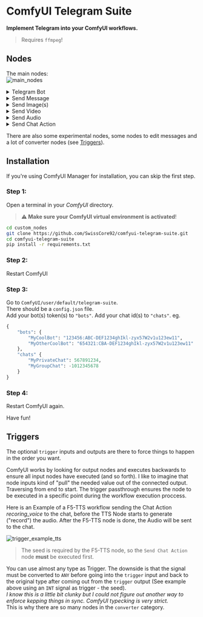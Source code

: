 # ComfyUI Telegram Suite

**Implement Telegram into your ComfyUI workflows.**

> Requires `ffmpeg`!

## Nodes

The main nodes:  
<img src="https://github.com/SwissCore92/comfyui-telegram-suite/blob/master/screenshots/main_nodes.png" alt="main_nodes">

<details><summary>Telegram Bot
</summary>
This Node is to load a Bot and an optional default chat.   

You can configure this in `ComfyUI/user/default/telegram-suite/config.json`.
</details>

<details><summary>Send Message
</summary>
This Node is to send a text message. 

Nothing special to say about this node.
</details>

<details><summary>Send Image(s)
</summary>
This Node is to send one or multiple Images.  

If the `IMAGE` input contains multiple images and `group` is set to True, the images are sent as media group. Else, the images are sent one by one.  

If `send_as_file` is True, the image(s) will be sent as file(s).

**Note:**  
*If multiple messages are sent, only the `message(_id)` of the **last** sent message wil be returned to the output.*
</details>

<details><summary>Send Video
</summary>
This Node is to send a video.  

The `video` input expects the `Filenames` outupt of the `Video Combine` node (Video Helper Suite) as input.

The video can be sent as video, animation or file.
</details>

<details><summary>Send Audio
</summary>
This Node is to send an audio. 

The audio can be sent as audio, voice, or file. 
</details>

<details><summary>Send Chat Action
</summary>
This Node is to send chat actions.

Note: This is **no output node**.
</details>

There are also some experimental nodes, some nodes to edit messages and a lot of converter nodes (see [Triggers](#triggers)).

## Installation

If you're using ComfyUI Manager for installation, you can skip the first step.

### Step 1:
Open a terminal in your *ComfyUI* directory.  
> **⚠️ Make sure your ComfyUI virtual environment is activated**!

```sh
cd custom_nodes
git clone https://github.com/SwissCore92/comfyui-telegram-suite.git
cd comfyui-telegram-suite
pip install -r requirements.txt
```

### Step 2: 
Restart ComfyUI

### Step 3: 
Go to `ComfyUI/user/default/telegram-suite`.  
There should be a `config.json` file.  
Add your bot(s) token(s) to `"bots"`.
Add your chat id(s) to `"chats"`.
eg.
```python
{
    "bots": {
        "MyCoolBot": "123456:ABC-DEF1234ghIkl-zyx57W2v1u123ew11",
        "MyOtherCoolBot": "654321:CBA-DEF1234ghIkl-zyx57W2v1u123ew11"
    },
    "chats" {
        "MyPrivateChat": 567891234,
        "MyGroupChat": -1012345678
    }
}
```

### Step 4:
Restart ComfyUI again.  

Have fun!

## Triggers

The optional `trigger` inputs and outputs are there to force things to happen in the order you want. 

ComfyUI works by looking for output nodes and executes backwards to ensure all input nodes have executed (and so forth). I like to imagine that node inputs kind of "pull" the needed value out of the connected output. Traversing from end to start. The trigger passthrough ensures the node to be executed in a specific point during the workflow execution proccess.

Here is an Example of a F5-TTS workflow sending the Chat Action *recoring_voice* to the chat, before the TTS Node starts to generate ("record") the audio. After the F5-TTS node is done, the Audio will be sent to the chat. 

<img src="https://github.com/SwissCore92/comfyui-telegram-suite/blob/master/screenshots/trigger_example_tts.png" alt="trigger_example_tts">

> The seed is required by the F5-TTS node, so the `Send Chat Action` node **must** be executed first. 

You can use almost any type as Trigger. The downside is that the signal must be converted to `ANY` before going into the `trigger` input and back to the original type after coming out from the `trigger` output (See example above using an `INT` signal as trigger - the seed).  
*I know this is a little bit clunky but I could not figure out another way to enforce kepping things in sync. ComfyUI typecking is very strict.*  
This is why there are so many nodes in the `converter` category.
